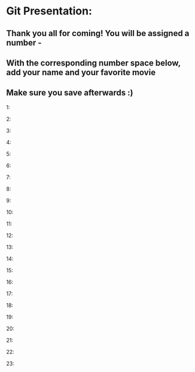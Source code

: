 # Git Presentation:

## Thank you all for coming! You will be assigned a number - 
## With the corresponding number space below, add your name and your favorite movie
## Make sure you save afterwards :) 

1:  

2: 

3: 

4: 

5: 

6: 

7: 

8: 

9: 

10: 

11: 

12: 

13: 

14: 

15: 

16: 

17: 

18: 

19: 

20: 

21: 

22: 

23: 
